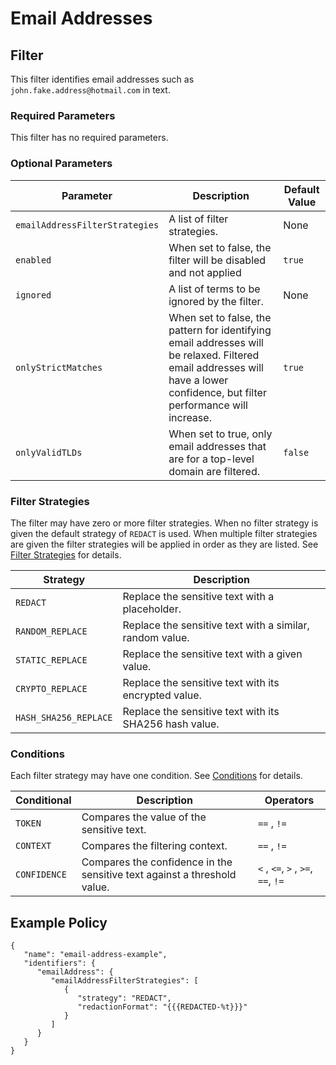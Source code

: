 # Email Addresses

## Filter

This filter identifies email addresses such as `john.fake.address@hotmail.com` in text.

### Required Parameters

This filter has no required parameters.

### Optional Parameters

| Parameter                      | Description                                                                                                                                                                  | Default Value |
|--------------------------------|------------------------------------------------------------------------------------------------------------------------------------------------------------------------------|---------------|
| `emailAddressFilterStrategies` | A list of filter strategies.                                                                                                                                                 | None          |
| `enabled`                      | When set to false, the filter will be disabled and not applied                                                                                                               | `true`        |
| `ignored`                      | A list of terms to be ignored by the filter.                                                                                                                                 | None          |
| `onlyStrictMatches`            | When set to false, the pattern for identifying email addresses will be relaxed. Filtered email addresses will have a lower confidence, but filter performance will increase. | `true`        |
| `onlyValidTLDs`                | When set to true, only email addresses that are for a top-level domain are filtered.                                                                                         | `false`       |

### Filter Strategies

The filter may have zero or more filter strategies. When no filter strategy is given the default strategy of `REDACT` is
used. When multiple filter strategies are given the filter strategies will be applied in order as they are listed.
See [Filter Strategies](../../filter_strategies.md) for details.

| Strategy              | Description                                              |
|-----------------------|----------------------------------------------------------|
| `REDACT`              | Replace the sensitive text with a placeholder.           |
| `RANDOM_REPLACE`      | Replace the sensitive text with a similar, random value. |
| `STATIC_REPLACE`      | Replace the sensitive text with a given value.           |
| `CRYPTO_REPLACE`      | Replace the sensitive text with its encrypted value.     |
| `HASH_SHA256_REPLACE` | Replace the sensitive text with its SHA256 hash value.   |

### Conditions

Each filter strategy may have one condition. See [Conditions](../../filter_strategies.md#filter-strategy-conditions) for details.

| Conditional  | Description                                                              | Operators                          |
|--------------|--------------------------------------------------------------------------|------------------------------------|
| `TOKEN`      | Compares the value of the sensitive text.                                | `==` , `!=`                        |
| `CONTEXT`    | Compares the filtering context.                                          | `==` , `!=`                        |
| `CONFIDENCE` | Compares the confidence in the sensitive text against a threshold value. | `<` , `<=`, `>` , `>=`, `==`, `!=` |

## Example Policy

```
{
   "name": "email-address-example",
   "identifiers": {
      "emailAddress": {
         "emailAddressFilterStrategies": [
            {
               "strategy": "REDACT",
               "redactionFormat": "{{{REDACTED-%t}}}"
            }
         ]
      }
   }
}
```
